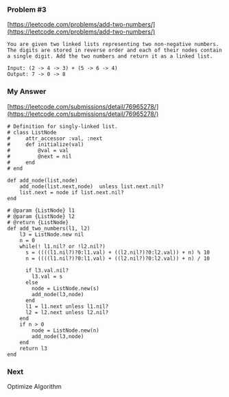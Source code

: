 ### Problem #3
[https://leetcode.com/problems/add-two-numbers/](https://leetcode.com/problems/add-two-numbers/)

```
You are given two linked lists representing two non-negative numbers. The digits are stored in reverse order and each of their nodes contain a single digit. Add the two numbers and return it as a linked list.

Input: (2 -> 4 -> 3) + (5 -> 6 -> 4)
Output: 7 -> 0 -> 8
```

### My Answer
[https://leetcode.com/submissions/detail/76965278/](https://leetcode.com/submissions/detail/76965278/)

```
# Definition for singly-linked list.
# class ListNode
#     attr_accessor :val, :next
#     def initialize(val)
#         @val = val
#         @next = nil
#     end
# end

def add_node(list,node)
    add_node(list.next,node)  unless list.next.nil?
    list.next = node if list.next.nil?
end

# @param {ListNode} l1
# @param {ListNode} l2
# @return {ListNode}
def add_two_numbers(l1, l2)
    l3 = ListNode.new nil
    n = 0
    while(! l1.nil? or !l2.nil?)
      s = ((((l1.nil?)?0:l1.val) + ((l2.nil?)?0:l2.val)) + n) % 10
      n = ((((l1.nil?)?0:l1.val) + ((l2.nil?)?0:l2.val)) + n) / 10

      if l3.val.nil?
        l3.val = s
      else
        node = ListNode.new(s)
        add_node(l3,node)
      end
      l1 = l1.next unless l1.nil?
      l2 = l2.next unless l2.nil?
    end
    if n > 0
        node = ListNode.new(n)
        add_node(l3,node)
    end
    return l3
end
```

### Next

Optimize Algorithm

